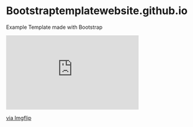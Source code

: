 # Bootstraptemplatewebsite.github.io
Example Template made with Bootstrap
<div style="width:360px;max-width:100%;"><div style="height:0;padding-bottom:56.11%;position:relative;"><iframe width="360" height="202" style="position:absolute;top:0;left:0;width:100%;height:100%;" frameBorder="0" src="https://github.com/sinyozz/Bootstraptemplatewebsite.github.io/blob/main/gif/4ypjjz.gif"></iframe></div><p><a href="https://github.com/sinyozz/Bootstraptemplatewebsite.github.io/blob/main/gif/4ypjjz.gif">via Imgflip</a></p></div>
